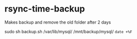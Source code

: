 rsync-time-backup
=================

Makes backup and remove the old folder after 2 days


sudo sh backup.sh /var/lib/mysql/ /mnt/backup/mysql/ `date +%F`
